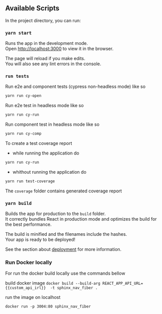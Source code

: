 ## Available Scripts

In the project directory, you can run:

### `yarn start`

Runs the app in the development mode.\
Open [http://localhost:3000](http://localhost:3000) to view it in the browser.

The page will reload if you make edits.\
You will also see any lint errors in the console.

### `run tests`

Run e2e and component tests (cypress non-headless mode) like so

```bash
yarn run cy-open
```

Run e2e test in headless mode like so

```bash
yarn run cy-run
```

Run component test in headless mode like so

```bash
yarn run cy-comp
```

To create a test coverage report

- while running the application do

```bash
yarn run cy-run
```

- whithout running the application do

```bash
yarn run test-coverage
```

The `coverage` folder contains generated coverage report

### `yarn build`

Builds the app for production to the `build` folder.\
It correctly bundles React in production mode and optimizes the build for the best performance.

The build is minified and the filenames include the hashes.\
Your app is ready to be deployed!

See the section about [deployment](https://facebook.github.io/create-react-app/docs/deployment) for more information.

### Run Docker locally

For run the docker build locally use the commands bellow

build docker image
`docker build --build-arg REACT_APP_API_URL={{custom_api_irl}}  -t sphinx_nav_fiber .`

run the image on localhost

`docker run -p 3004:80 sphinx_nav_fiber`
